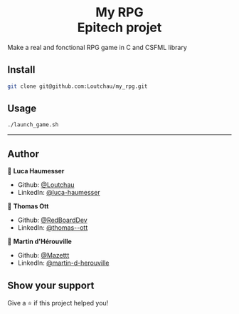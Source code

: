 <h1 align="center">My RPG<br/>Epitech projet</h1>
<p>
</p>

Make a real and fonctional RPG game in C and CSFML library

## Install

```sh
git clone git@github.com:Loutchau/my_rpg.git
```

## Usage

```sh
./launch_game.sh
```
***
## Author

👤 **Luca Haumesser**

* Github: [@Loutchau](https://github.com/Loutchau)
* LinkedIn: [@luca-haumesser](https://linkedin.com/in/luca-haumesser)

👤 **Thomas Ott**

* Github: [@RedBoardDev](https://github.com/RedBoardDev)
* LinkedIn: [@thomas--ott](https://linkedin.com/in/thomas--ott)

👤 **Martin d'Hérouville**

* Github: [@Mazettt](https://github.com/Mazettt)
* LinkedIn: [@martin-d-herouville](https://linkedin.com/in/martin-d-herouville)

## Show your support

Give a ⭐️ if this project helped you!

